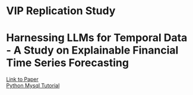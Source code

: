 # VIP Replication Study 
# Harnessing LLMs for Temporal Data - A Study on Explainable Financial Time Series Forecasting

[Link to Paper](https://aclanthology.org/2023.emnlp-industry.69.pdf)<br/>
[Python Mysql Tutorial](https://www.w3schools.com/python/python_mysql_create_db.asp)

